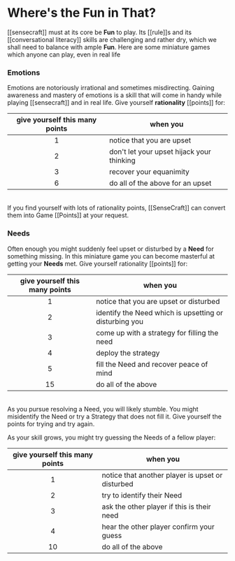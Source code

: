 # Where's the Fun in That?

<script> $(document).ready(function () { $("table").attr("class","table table-condensed table-bordered"); }); </script>

[[sensecraft]] must at its core be **Fun** to play. Its [[rule]]s and its [[conversational literacy]] skills are challenging and rather dry, which we shall need to balance with ample **Fun**. Here are some miniature games which anyone can play, even in real life

### Emotions

Emotions are notoriously irrational and sometimes misdirecting. Gaining awareness and mastery of emotions is a skill that will come in handy while playing [[sensecraft]] and in real life. Give yourself **rationality** [[points]] for:

| give yourself this many points | when you |
| :---: | --- |
| 1 | notice that you are upset |
| 2 | don't let your upset hijack your thinking |
| 3 | recover your equanimity |
| 6 | do all of the above for an upset |

<br>
If you find yourself with lots of rationality points, [[SenseCraft]] can convert them into Game [[Points]] at your request.

### Needs

Often enough you might suddenly feel upset or disturbed by a **Need** for something missing. In this miniature game you can become masterful at getting your **Needs** met. Give yourself rationality [[points]] for:

give yourself this many points   |   when you
:---: | ---
 1 | notice that you are upset or disturbed
 2 | identify the Need which is upsetting or disturbing you
 3 | come up with a strategy for filling the need
 4 | deploy the strategy
 5 | fill the Need and recover peace of mind
 15 | do all of the above

<br>
As you pursue resolving a Need, you will likely stumble. You might misidentify the Need or try a Strategy that does not fill it. Give yourself the points for trying and try again.

As your skill grows, you might try guessing the Needs of a fellow player:

give yourself this many points | when you
:---: | ---
 1 | notice that another player is upset or disturbed
 2 | try to identify their Need
 3 | ask the other player if this is their need
 4 | hear the other player confirm your guess
 10 | do all of the above
